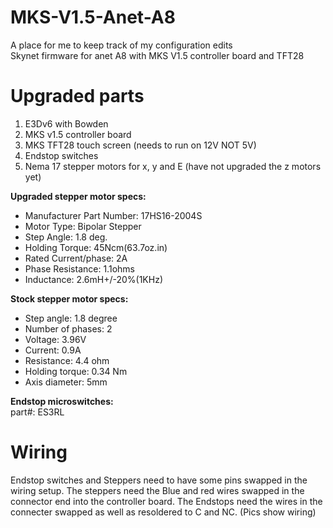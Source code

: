 # MKS-V1.5-Anet-A8
A place for me to keep track of my configuration edits <br>
Skynet firmware for anet A8 with MKS V1.5 controller board and TFT28 <br>
# Upgraded parts
1. E3Dv6 with Bowden
2. MKS v1.5 controller board
3. MKS TFT28 touch screen (needs to run on 12V NOT 5V)
4. Endstop switches
5. Nema 17 stepper motors for x, y and E (have not upgraded the z motors yet) <br>

<b>Upgraded stepper motor specs:</b> <br>
* Manufacturer Part Number: 17HS16-2004S
* Motor Type: Bipolar Stepper
* Step Angle: 1.8 deg. 
* Holding Torque: 45Ncm(63.7oz.in)
* Rated Current/phase: 2A
* Phase Resistance: 1.1ohms
* Inductance: 2.6mH+/-20%(1KHz) <br>

<b>Stock stepper motor specs:</b>  <br>
* Step angle: 1.8 degree
* Number of phases: 2
* Voltage: 3.96V
* Current: 0.9A
* Resistance: 4.4 ohm
* Holding torque: 0.34 Nm
* Axis diameter: 5mm <br>

<b>Endstop microswitches:</b> <br>
part#: ES3RL

# Wiring
Endstop switches and Steppers need to have some pins swapped in the wiring setup.  The steppers need the Blue and red wires swapped in the connector end into the controller board.  The Endstops need the wires in the connecter swapped as well as resoldered to C and NC.  (Pics show wiring)
